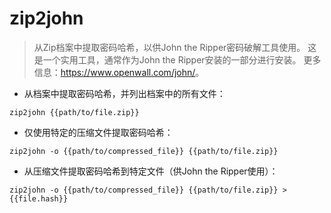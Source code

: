 # zip2john

> 从Zip档案中提取密码哈希，以供John the Ripper密码破解工具使用。
> 这是一个实用工具，通常作为John the Ripper安装的一部分进行安装。
> 更多信息：<https://www.openwall.com/john/>。

- 从档案中提取密码哈希，并列出档案中的所有文件：

`zip2john {{path/to/file.zip}}`

- 仅使用特定的压缩文件提取密码哈希：

`zip2john -o {{path/to/compressed_file}} {{path/to/file.zip}}`

- 从压缩文件提取密码哈希到特定文件（供John the Ripper使用）：

`zip2john -o {{path/to/compressed_file}} {{path/to/file.zip}} > {{file.hash}}`